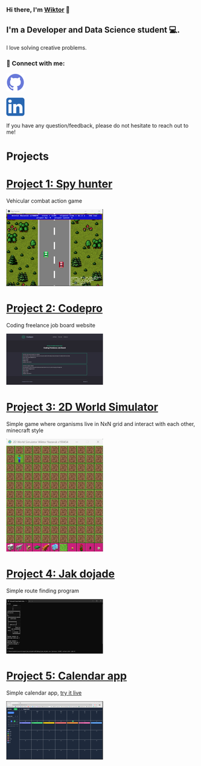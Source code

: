 <h3>
Hi there, I'm <a href="http://wiktornazaruk.me/" target="_blank" rel="noreferrer">Wiktor</a> 👋
</h3>

<h2>
I'm a Developer and Data Science student 💻.
</h2>

I love solving creative problems.

### 🤝 Connect with me:

[![Github](/img/icons/github.png)](https://github.com/wiktornazaruk)

[![LinkedIn](/img/icons/linkedin.png)](https://www.linkedin.com/in/wiktor-nazaruk-3b610018a/)

If you have any question/feedback, please do not hesitate to reach out to me!

# Projects

# [Project 1: Spy hunter](https://github.com/wiktornazaruk/spy_hunter)

Vehicular combat action game

![](/img/spyhunter_preview.png)

# [Project 2: Codepro](https://www.codepro.pro/)

Coding freelance job board website

![](/img/codepro_preview.png)

# [Project 3: 2D World Simulator](https://github.com/wiktornazaruk/2D_World_Simulator_Python)

Simple game where organisms live in NxN grid and interact with each other, minecraft style

![](/img/2D_world_simulator_preview.png)

# [Project 4: Jak dojade](https://github.com/wiktornazaruk/jak_dojade)

Simple route finding program

![](/img/jak_dojade_preview.png)

# [Project 5: Calendar app](https://github.com/wiktornazaruk/calendar-app)

Simple calendar app, [try it live](https://wiktornazaruk.github.io/calendar-app/)

![](/img/calendar_preview.png)
